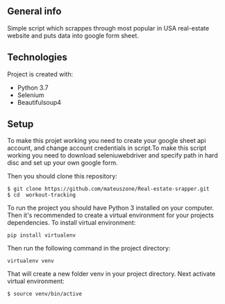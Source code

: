 ## General info
Simple script which scrappes through most popular in USA real-estate website and puts data into google form sheet.

## Technologies
Project is created with:
* Python 3.7
* Selenium
* Beautifulsoup4

## Setup
To make this projet working you need to create your google sheet api account, and change account credentials in script.To make this script working you need to 
download seleniuwebdriver and specify path in hard disc and  set up your own google form.

Then you should clone this repository:

```
$ git clone https://github.com/mateuszone/Real-estate-srapper.git
$ cd  workout-tracking
```

To run the project you should have Python 3 installed on your computer. Then it's recommended to create a virtual environment for your projects dependencies. To install virtual environment:


```
pip install virtualenv
```

Then run the following command in the project directory:

```
virtualenv venv
```

That will create a new folder venv in your project directory. Next activate virtual environment:

```
$ source venv/bin/active
```

